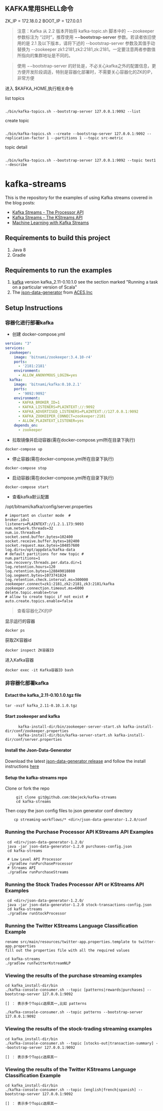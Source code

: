 ## KAFKA常用SHELL命令

ZK_IP = 172.18.0.2
BOOT_IP = 127.0.0.1

> 注意：Kafka 从 2.2 版本开始将 kafka-topic.sh 脚本中的 −−zookeeper 参数标注为 “过时”，推荐使用 **−−bootstrap-server** 参数。若读者依旧使用的是 2.1 及以下版本，请将下述的 --bootstrap-server 参数及其值手动替换为 --zookeeper zk1:2181,zk2:2181,zk:2181。一定要注意两者参数值所指向的集群地址是不同的。

> 使用 −−bootstrap-server 的好处是，不必关心kafka之外的配置信息，更方便开发阶段调适，特别是容器化部署时，不需要关心容器化的ZK的IP，非常方便

进入 $KAFKA_HOME,执行相关命令

list topics

```shell

./bin/kafka-topics.sh --bootstrap-server 127.0.0.1:9092 --list

```


create topic 

```shell

./bin/kafka-topics.sh --create --bootstrap-server 127.0.0.1:9092 --replication-factor 1 --partitions 1 --topic src-metric

```


topic detail

```shell

./bin/kafka-topics.sh --bootstrap-server 127.0.0.1:9092 --topic test1 --describe

```




# kafka-streams
This is the repository for the examples of using Kafka streams covered in the blog posts: 

 *   [Kafka Streams - The Processor API](http://codingjunkie.net/kafka-processor-part1/)
 *   [Kafka Streams - The KStreams API](http://codingjunkie.net/kafka-streams-part2/)
 *   [Machine Learning with Kafka Streams](http://codingjunkie.net/kafka-streams-machine-learning/)


## Requirements to build this project

1.    Java 8
2.    Gradle

## Requirements to run the examples

1.    [kafka](https://github.com/apache/kafka) version kafka_2.11-0.10.1.0 see the section marked "Running a task on a particular version of Scala"
2.    The [json-data-generator](https://github.com/acesinc/json-data-generator) from [ACES,Inc](http://acesinc.net/) 


## Setup Instructions

### 容器化进行部署kafka

- 创建 docker-compose.yml

```yml
version: "3"
services:
  zookeeper:
    image: 'bitnami/zookeeper:3.4.10-r4'
    ports:
      - '2181:2181'
    environment:
      - ALLOW_ANONYMOUS_LOGIN=yes
  kafka:
    image: 'bitnami/kafka:0.10.2.1'
    ports:
      - '9092:9092'
    environment:
      - KAFKA_BROKER_ID=1
      - KAFKA_LISTENERS=PLAINTEXT://:9092
      - KAFKA_ADVERTISED_LISTENERS=PLAINTEXT://127.0.0.1:9092
      - KAFKA_ZOOKEEPER_CONNECT=zookeeper:2181
      - ALLOW_PLAINTEXT_LISTENER=yes
    depends_on:
      - zookeeper
```

- 拉取镜像并启动容器(需在docker-compose.yml所在目录下执行)

```shell
docker-compose up
```

- 停止容器(需在docker-compose.yml所在目录下执行)

```shell
docker-compose stop
```

- 启动容器(需在docker-compose.yml所在目录下执行)

```shell
docker-compose start
```

- 查看kafka默认配置

/opt/bitnami/kafka/config/server.properties

```properties
# important on cluster mode  #
broker.id=1
listeners=PLAINTEXT://1.2.1.173:9093
num.network.threads=32
num.io.threads=8
socket.send.buffer.bytes=102400
socket.receive.buffer.bytes=102400
socket.request.max.bytes=104857600
log.dirs=/opt/appdata/kafka-data
# default partitions for new topic #
num.partitions=1
num.recovery.threads.per.data.dir=1
log.retention.hours=120
log.retention.bytes=128849018880
log.segment.bytes=1073741824
log.retention.check.interval.ms=300000
zookeeper.connect=zk1:2181,zk2:2181,zk3:2181/kafka
zookeeper.connection.timeout.ms=6000
delete.topic.enable=true
# allow to create topic if not exist #
auto.create.topics.enable=false
```

> 查看容器化ZK的IP

显示运行的容器

```shell
docker ps
```

获取ZK容器id

```shell
docker inspect ZK容器ID
```

进入Kafka容器

```shell
docker exec -it Kafka容器ID bash
```


### 非容器化部署kafka


#### Extact the kafka_2.11-0.10.1.0.tgz file ####
    tar -xvzf kafka_2.11-0.10.1.0.tgz


#### Start zookeeper and kafka
```
      kafka-install-dir/bin/zookeeper-server-start.sh kafka-install-dir/conf/zookeeper.properties
      kafka-install-dir/bin/kafka-server-start.sh kafka-install-dir/conf/server.properties
```

#### Install the Json-Data-Generator  
Download the latest [json-data-generator release](https://github.com/acesinc/json-data-generator/releases) and follow the install instructions [here](http://acesinc.net/introducing-a-streaming-json-data-generator/)

#### Setup the kafka-streams repo
Clone or fork the repo
```
     git clone git@github.com:bbejeck/kafka-streams    
     cd kafka-streams
```     
Then copy the json config files to json generator conf directory
```
    cp streaming-workflows/* <dir>/json-data-generator-1.2.0/conf
```    
     

### Running the Purchase Processor API KStreams API Examples ###
     cd <dir>/json-data-generator-1.2.0/
     java -jar json-data-generator-1.2.0 purchases-config.json
     cd kafka-streams
    
     # Low Level API Processor
     ./gradlew runPurchaseProcessor 
     # Streams API
     ./gradlew runPurchaseStreams 
     

### Running the Stock Trades Processor API or KStreams API Examples ###
     cd <dir>/json-data-generator-1.2.0/
     java -jar json-data-generator-1.2.0 stock-transactions-config.json
     cd kafka-streams
     ./gradlew runStockProcessor 
     
### Running the Twitter KStreams Language Classification Example ###
    rename src/main/resources/twitter-app.properties.template to twitter-app.properties 
    fill out the properties file with all the required values
    
    cd kafka-streams
    ./gradlew runTwitterKstreamNLP 

### Viewing the results of the purchase streaming examples ###
    cd kafka_install-dir/bin
    ./kafka-console-consumer.sh --topic [patterns|rewards|purchases] --bootstrap-server 127.0.0.1:9092

    [] ： 表示多个Topic选择其一,比如 patterns

    ./kafka-console-consumer.sh --topic patterns --bootstrap-server 127.0.0.1:9092

     
### Viewing the results of the stock-trading streaming examples ###
    cd kafka_install-dir/bin
    ./kafka-console-consumer.sh --topic [stocks-out|transaction-summary] --bootstrap-server 127.0.0.1:9092

    [] ： 表示多个Topic选择其一
    
### Viewing the results of the Twitter KStreams Language Classification Example ###
    cd kafka_install-dir/bin
    ./kafka-console-consumer.sh --topic [english|french|spanish] --bootstrap-server 127.0.0.1:9092

    [] ： 表示多个Topic选择其一
          
